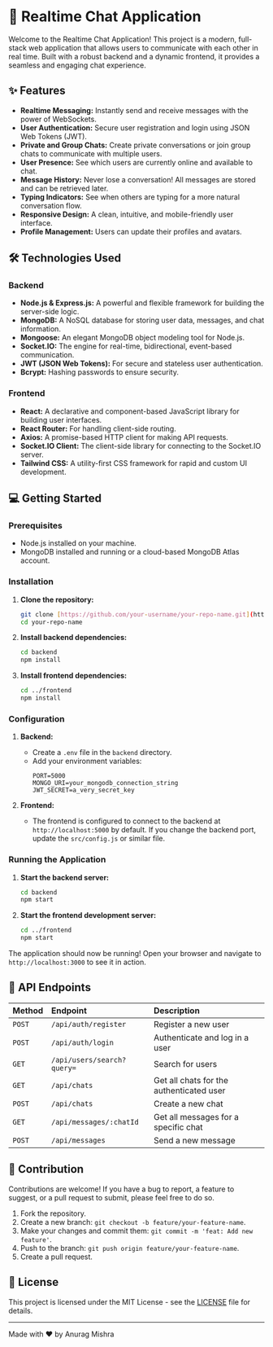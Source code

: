 # 🚀 Realtime Chat Application

Welcome to the Realtime Chat Application! This project is a modern, full-stack web application that allows users to communicate with each other in real time. Built with a robust backend and a dynamic frontend, it provides a seamless and engaging chat experience.

## ✨ Features

- **Realtime Messaging:** Instantly send and receive messages with the power of WebSockets.
- **User Authentication:** Secure user registration and login using JSON Web Tokens (JWT).
- **Private and Group Chats:** Create private conversations or join group chats to communicate with multiple users.
- **User Presence:** See which users are currently online and available to chat.
- **Message History:** Never lose a conversation! All messages are stored and can be retrieved later.
- **Typing Indicators:** See when others are typing for a more natural conversation flow.
- **Responsive Design:** A clean, intuitive, and mobile-friendly user interface.
- **Profile Management:** Users can update their profiles and avatars.

## 🛠️ Technologies Used

### Backend

- **Node.js & Express.js:** A powerful and flexible framework for building the server-side logic.
- **MongoDB:** A NoSQL database for storing user data, messages, and chat information.
- **Mongoose:** An elegant MongoDB object modeling tool for Node.js.
- **Socket.IO:** The engine for real-time, bidirectional, event-based communication.
- **JWT (JSON Web Tokens):** For secure and stateless user authentication.
- **Bcrypt:** Hashing passwords to ensure security.

### Frontend

- **React:** A declarative and component-based JavaScript library for building user interfaces.
- **React Router:** For handling client-side routing.
- **Axios:** A promise-based HTTP client for making API requests.
- **Socket.IO Client:** The client-side library for connecting to the Socket.IO server.
- **Tailwind CSS:** A utility-first CSS framework for rapid and custom UI development.

## 💻 Getting Started

### Prerequisites

- Node.js installed on your machine.
- MongoDB installed and running or a cloud-based MongoDB Atlas account.

### Installation

1.  **Clone the repository:**
    ```bash
    git clone [https://github.com/your-username/your-repo-name.git](https://github.com/your-username/your-repo-name.git)
    cd your-repo-name
    ```

2.  **Install backend dependencies:**
    ```bash
    cd backend
    npm install
    ```

3.  **Install frontend dependencies:**
    ```bash
    cd ../frontend
    npm install
    ```

### Configuration

1.  **Backend:**
    - Create a `.env` file in the `backend` directory.
    - Add your environment variables:
      ```env
      PORT=5000
      MONGO_URI=your_mongodb_connection_string
      JWT_SECRET=a_very_secret_key
      ```

2.  **Frontend:**
    - The frontend is configured to connect to the backend at `http://localhost:5000` by default. If you change the backend port, update the `src/config.js` or similar file.

### Running the Application

1.  **Start the backend server:**
    ```bash
    cd backend
    npm start
    ```

2.  **Start the frontend development server:**
    ```bash
    cd ../frontend
    npm start
    ```

The application should now be running! Open your browser and navigate to `http://localhost:3000` to see it in action.

## 📄 API Endpoints

| Method | Endpoint                    | Description                           |
| :----- | :-------------------------- | :------------------------------------ |
| `POST` | `/api/auth/register`        | Register a new user                   |
| `POST` | `/api/auth/login`           | Authenticate and log in a user        |
| `GET`  | `/api/users/search?query=`  | Search for users                      |
| `GET`  | `/api/chats`                | Get all chats for the authenticated user |
| `POST` | `/api/chats`                | Create a new chat                     |
| `GET`  | `/api/messages/:chatId`     | Get all messages for a specific chat  |
| `POST` | `/api/messages`             | Send a new message                    |

## 🤝 Contribution

Contributions are welcome! If you have a bug to report, a feature to suggest, or a pull request to submit, please feel free to do so.

1.  Fork the repository.
2.  Create a new branch: `git checkout -b feature/your-feature-name`.
3.  Make your changes and commit them: `git commit -m 'feat: Add new feature'`.
4.  Push to the branch: `git push origin feature/your-feature-name`.
5.  Create a pull request.

## 📜 License

This project is licensed under the MIT License - see the [LICENSE](LICENSE) file for details.

---

Made with ❤️ by Anurag Mishra
